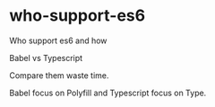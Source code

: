 # who-support-es6
Who support es6 and how

Babel vs Typescript

Compare them waste time.

Babel focus on Polyfill and Typescript focus on Type.